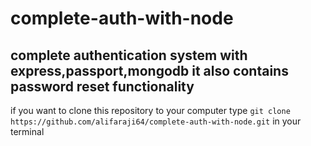# complete-auth-with-node
## complete authentication system with express,passport,mongodb it also contains password reset functionality
if you want to clone this repository to your computer  type 
```git clone https://github.com/alifaraji64/complete-auth-with-node.git``` in your terminal
